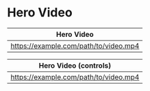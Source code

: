# Hero Video

| Hero Video                            |
| ------------------------------------- |
| https://example.com/path/to/video.mp4 |

| Hero Video (controls)                 |
| ------------------------------------- |
| https://example.com/path/to/video.mp4 |
